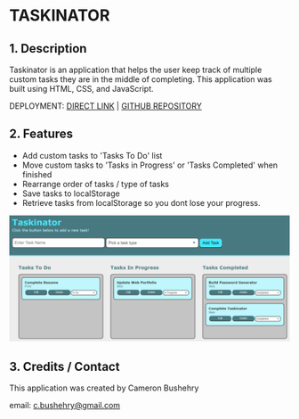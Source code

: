 # TASKINATOR

## 1. Description
Taskinator is an application that helps the user keep track of multiple custom tasks they are in the middle of completing. This application was built using HTML, CSS, and JavaScript. 

DEPLOYMENT: [DIRECT LINK](https://cbushehry.github.io/taskinator/) | [GITHUB REPOSITORY](https://github.com/cbushehry/taskinator)

## 2. Features
 * Add custom tasks to 'Tasks To Do' list
 * Move custom tasks to 'Tasks in Progress' or 'Tasks Completed' when finished
 * Rearrange order of tasks / type of tasks
 * Save tasks to localStorage
 * Retrieve tasks from localStorage so you dont lose your progress.
 
 ![taskinator homepage](assets/images/taskinator-image.PNG)

## 3. Credits / Contact
This application was created by Cameron Bushehry

email: c.bushehry@gmail.com
